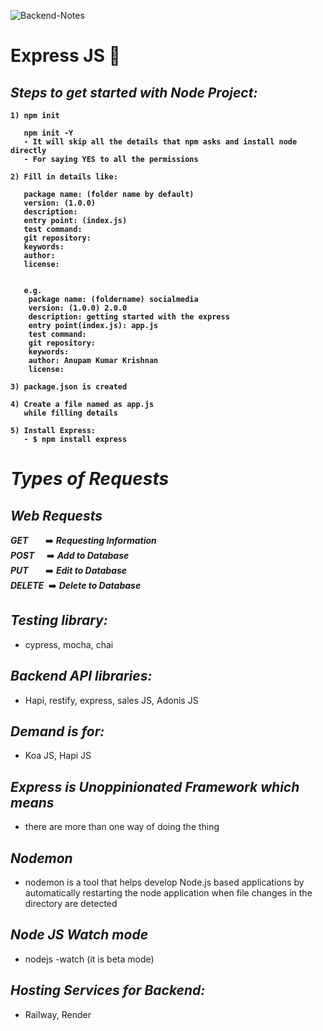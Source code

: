 ![Backend-Notes](https://socialify.git.ci/anupam-k/Backend-Notes/image?description=1&font=Raleway&language=1&name=1&owner=1&theme=Auto)

# Express JS 🚀

## _Steps to get started with Node Project:_

<b>

```text
1) npm init

   npm init -Y
   - It will skip all the details that npm asks and install node directly
   - For saying YES to all the permissions

2) Fill in details like:

   package name: (folder name by default) 
   version: (1.0.0) 
   description:
   entry point: (index.js)
   test command: 
   git repository: 
   keywords: 
   author:
   license:
   
   
   e.g.
    package name: (foldername) socialmedia
    version: (1.0.0) 2.0.0
    description: getting started with the express
    entry point(index.js): app.js
    test command: 
    git repository:
    keywords:
    author: Anupam Kumar Krishnan
    license:

3) package.json is created

4) Create a file named as app.js
   while filling details
   
5) Install Express:
   - $ npm install express
```
</b>

# _Types of Requests_
   
   ## _**Web Requests**_
   
   _**GET**_&nbsp;&nbsp;&nbsp;&nbsp;&nbsp;&nbsp;     ➡️ _**Requesting Information**_<br>
   _**POST**_&nbsp;&nbsp;&nbsp;&nbsp;    ➡️ _**Add to Database**_<br>
   _**PUT**_&nbsp;&nbsp;&nbsp;&nbsp;&nbsp;&nbsp;     ➡️ _**Edit to Database**_<br>
   _**DELETE**_&nbsp;  ➡️ _**Delete to Database**_<br>
   
## _Testing library:_  
   - cypress, mocha, chai

## _Backend API libraries:_
   - Hapi, restify, express, sales JS, Adonis JS

## _Demand is for:_ 
   - Koa JS, Hapi JS
   

## _Express is Unoppinionated Framework which means_
 - there are more than one way of doing the thing

## _Nodemon_
   - nodemon is a tool that helps develop Node.js based applications by automatically restarting the node application when file changes in the directory are detected

## _Node JS Watch mode_
- nodejs -watch  (it is beta mode)

## _Hosting Services for Backend:_
- Railway,  Render
